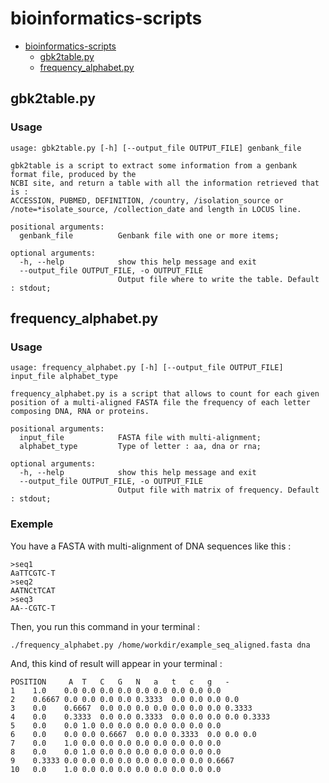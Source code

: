# bioinformatics-scripts

- [bioinformatics-scripts](#bioinformatics-scripts)
  * [gbk2table.py](#gbk2table)
  * [frequency_alphabet.py](#frequency_alphabet)
  
## gbk2table.py

### Usage
```
usage: gbk2table.py [-h] [--output_file OUTPUT_FILE] genbank_file

gbk2table is a script to extract some information from a genbank format file, produced by the
NCBI site, and return a table with all the information retrieved that is :
ACCESSION, PUBMED, DEFINITION, /country, /isolation_source or
/note=*isolate_source, /collection_date and length in LOCUS line.

positional arguments:
  genbank_file          Genbank file with one or more items;

optional arguments:
  -h, --help            show this help message and exit
  --output_file OUTPUT_FILE, -o OUTPUT_FILE
                        Output file where to write the table. Default : stdout;

```

## frequency_alphabet.py

### Usage
```
usage: frequency_alphabet.py [-h] [--output_file OUTPUT_FILE] input_file alphabet_type

frequency_alphabet.py is a script that allows to count for each given position of a multi-aligned FASTA file the frequency of each letter
composing DNA, RNA or proteins.

positional arguments:
  input_file            FASTA file with multi-alignment;
  alphabet_type         Type of letter : aa, dna or rna;

optional arguments:
  -h, --help            show this help message and exit
  --output_file OUTPUT_FILE, -o OUTPUT_FILE
                        Output file with matrix of frequency. Default : stdout;
```

### Exemple
You have a FASTA with multi-alignment of DNA sequences like this :
```
>seq1
AaTTCGTC-T
>seq2
AATNCtTCAT
>seq3
AA--CGTC-T
```

Then, you run this command in your terminal : 
```
./frequency_alphabet.py /home/workdir/example_seq_aligned.fasta dna
```

And, this kind of result will appear in your terminal :
```
POSITION	 A	T	C	G	N	a	t	c	g	-
1 	 1.0	0.0	0.0	0.0	0.0	0.0	0.0	0.0	0.0	0.0
2 	 0.6667	0.0	0.0	0.0	0.0	0.3333	0.0	0.0	0.0	0.0
3 	 0.0	0.6667	0.0	0.0	0.0	0.0	0.0	0.0	0.0	0.3333
4 	 0.0	0.3333	0.0	0.0	0.3333	0.0	0.0	0.0	0.0	0.3333
5 	 0.0	0.0	1.0	0.0	0.0	0.0	0.0	0.0	0.0	0.0
6 	 0.0	0.0	0.0	0.6667	0.0	0.0	0.3333	0.0	0.0	0.0
7 	 0.0	1.0	0.0	0.0	0.0	0.0	0.0	0.0	0.0	0.0
8 	 0.0	0.0	1.0	0.0	0.0	0.0	0.0	0.0	0.0	0.0
9 	 0.3333	0.0	0.0	0.0	0.0	0.0	0.0	0.0	0.0	0.6667
10 	 0.0	1.0	0.0	0.0	0.0	0.0	0.0	0.0	0.0	0.0
```
